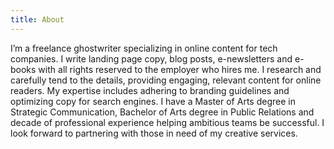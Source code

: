 ```yaml
---
title: About
---
```

I’m a freelance ghostwriter specializing in online content for tech companies. I write landing page copy, blog posts, e-newsletters and e-books with all rights reserved to the employer who hires me. I research and carefully tend to the details, providing engaging, relevant content for online readers. My expertise includes adhering to branding guidelines and optimizing copy for search engines. I have a Master of Arts degree in Strategic Communication, Bachelor of Arts degree in Public Relations and decade of professional experience helping ambitious teams be successful. I look forward to partnering with those in need of my creative services.